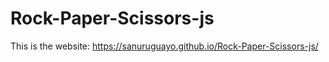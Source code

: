 # Rock-Paper-Scissors-js
This is the website: https://sanuruguayo.github.io/Rock-Paper-Scissors-js/
